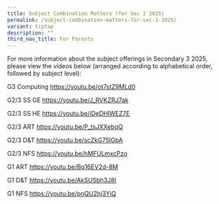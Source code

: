 ```yaml
---
title: Subject Combination Matters (for Sec 2 2025)
permalink: /subject-combination-matters-for-sec-2-2025/
variant: tiptap
description: ""
third_nav_title: For Parents
---
```

<p>For more information about the subject offerings in Secondary 3 2025,
please view the videos below (arranged according to alphabetical order,
followed by subject level):</p>
<p></p>
<p></p>
<p></p>
<p>G3 Computing	<a href="https://youtu.be/ot7stZ9MLd0" rel="noopener noreferrer nofollow" target="_blank">https://youtu.be/ot7stZ9MLd0</a>
</p>
<p>G2/3 SS GE	<a href="https://youtu.be/J_RVKZRJ7ak" rel="noopener noreferrer nofollow" target="_blank">https://youtu.be/J_RVKZRJ7ak</a>
</p>
<p>G2/3 SS HE	<a href="https://youtu.be/iDeDHlWEZ7E" rel="noopener noreferrer nofollow" target="_blank">https://youtu.be/iDeDHlWEZ7E</a>
</p>
<p>G2/3 ART	<a href="https://youtu.be/P_tsJXXebqQ" rel="noopener noreferrer nofollow" target="_blank">https://youtu.be/P_tsJXXebqQ</a>
</p>
<p>G2/3 D&amp;T	<a href="https://youtu.be/scZkG75IGbA" rel="noopener noreferrer nofollow" target="_blank">https://youtu.be/scZkG75IGbA</a>
</p>
<p>G2/3 NFS	<a href="https://youtu.be/hMFULmxcPzo" rel="noopener noreferrer nofollow" target="_blank">https://youtu.be/hMFULmxcPzo</a>
</p>
<p>G1 ART	<a href="https://youtu.be/Bq16EV2d-8M" rel="noopener noreferrer nofollow" target="_blank">https://youtu.be/Bq16EV2d-8M</a>
</p>
<p>G1 D&amp;T	<a href="https://youtu.be/AkSUSbh3J8I" rel="noopener noreferrer nofollow" target="_blank">https://youtu.be/AkSUSbh3J8I</a>
</p>
<p>G1 NFS	<a href="https://youtu.be/pnQU2hj3YjQ" rel="noopener noreferrer nofollow" target="_blank">https://youtu.be/pnQU2hj3YjQ</a>
</p>